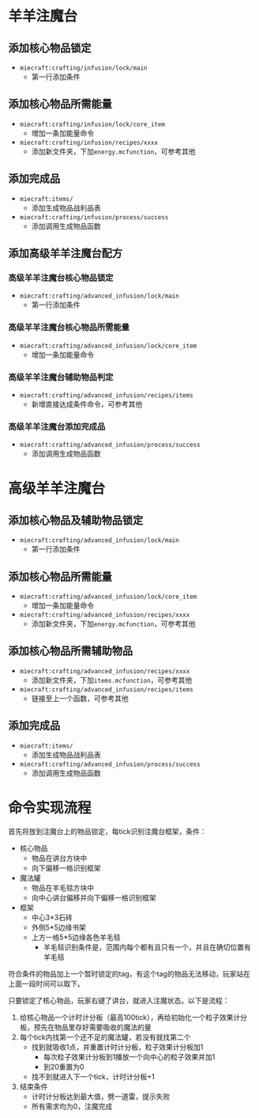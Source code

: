 # 羊羊注魔台
## 添加核心物品锁定

* `miecraft:crafting/infusion/lock/main`
    * 第一行添加条件

## 添加核心物品所需能量

* `miecraft:crafting/infusion/lock/core_item`
    * 增加一条加能量命令
* `miecraft:crafting/infusion/recipes/xxxx`
    * 添加新文件夹，下加`energy.mcfunction`，可参考其他

## 添加完成品

* `miecraft:items/`
    * 添加生成物品战利品表
* `miecraft:crafting/infusion/process/success`
    * 添加调用生成物品函数

## 添加高级羊羊注魔台配方
### 高级羊羊注魔台核心物品锁定

* `miecraft:crafting/advanced_infusion/lock/main`
    * 第一行添加条件

### 高级羊羊注魔台核心物品所需能量

* `miecraft:crafting/advanced_infusion/lock/core_item`
    * 增加一条加能量命令

### 高级羊羊注魔台辅助物品判定

* `miecraft:crafting/advanced_infusion/recipes/items`
    * 新增直接达成条件命令，可参考其他

### 高级羊羊注魔台添加完成品

* `miecraft:crafting/advanced_infusion/process/success`
    * 添加调用生成物品函数




# 高级羊羊注魔台
## 添加核心物品及辅助物品锁定

* `miecraft:crafting/advanced_infusion/lock/main`
    * 第一行添加条件

## 添加核心物品所需能量

* `miecraft:crafting/advanced_infusion/lock/core_item`
    * 增加一条加能量命令
* `miecraft:crafting/advanced_infusion/recipes/xxxx`
    * 添加新文件夹，下加`energy.mcfunction`，可参考其他

## 添加核心物品所需辅助物品

* `miecraft:crafting/advanced_infusion/recipes/xxxx`
    * 添加新文件夹，下加`items.mcfunction`，可参考其他
* `miecraft:crafting/advanced_infusion/recipes/items`
    * 链接至上一个函数，可参考其他

## 添加完成品

* `miecraft:items/`
    * 添加生成物品战利品表
* `miecraft:crafting/advanced_infusion/process/success`
    * 添加调用生成物品函数





# 命令实现流程

首先将放到注魔台上的物品锁定，每tick识别注魔台框架，条件：

* 核心物品
    * 物品在讲台方块中
    * 向下偏移一格识别框架
* 魔法罐
    * 物品在羊毛毯方块中
    * 向中心讲台偏移并向下偏移一格识别框架
* 框架
    * 中心3*3石砖
    * 外侧5*5边缘书架
    * 上方一格5*5边缘各色羊毛毯
        * 羊毛毯识别条件是，范围内每个都有且只有一个，并且在确切位置有羊毛毯

符合条件的物品加上一个暂时锁定的tag，有这个tag的物品无法移动，玩家站在上面一段时间可以取下。

只要锁定了核心物品，玩家右键了讲台，就进入注魔状态。以下是流程：

1. 给核心物品一个计时计分板（最高100tick），再给初始化一个粒子效果计分板，预先在物品里存好需要吸收的魔法的量
2. 每个tick内找第一个还不足的魔法罐，若没有就找第二个
    * 找到就吸收1点，并重置计时计分板，粒子效果计分板加1
        * 每次粒子效果计分板到1播放一个向中心的粒子效果并加1
        * 到20重置为0
    * 找不到就进入下一个tick，计时计分板+1
3. 结束条件
    * 计时计分板达到最大值，劈一道雷，提示失败
    * 所有需求均为0，注魔完成